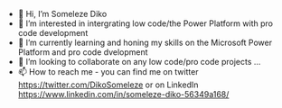 - 👋 Hi, I’m Someleze Diko
- 👀 I’m interested in intergrating low code/the Power Platform with pro code development
- 🌱 I’m currently learning and honing my skills on the Microsoft Power Platform and pro code dvelopment
- 💞️ I’m looking to collaborate on any low code/pro code projects ...
- 📫 How to reach me - you can find me on twitter https://twitter.com/DikoSomeleze or on LinkedIn https://www.linkedin.com/in/someleze-diko-56349a168/

<!---
dikodev/dikodev is a ✨ special ✨ repository because its `README.md` (this file) appears on your GitHub profile.
You can click the Preview link to take a look at your changes.
--->
